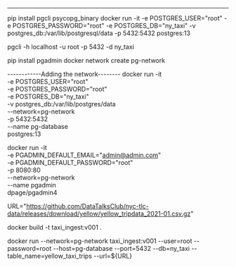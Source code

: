 ________________________
pip install pgcli psycopg_binary
docker run -it -e POSTGRES_USER="root" -e POSTGRES_PASSWORD="root" -e POSTGRES_DB="ny_taxi" -v postgres_db:/var/lib/postgresql/data -p 5432:5432 postgres:13

pgcli -h localhost -u root -p 5432 -d ny_taxi

pip install pgadmin
docker network create pg-network

------------Adding the network--------
 docker run -it \
 -e POSTGRES_USER="root" \
 -e POSTGRES_PASSWORD="root" \
 -e POSTGRES_DB="ny_taxi" \
 -v postgres_db:/var/lib/postgres/data \
 --network=pg-network \
 -p 5432:5432 \
 --name pg-database \
 postgres:13

docker run -it \
 -e PGADMIN_DEFAULT_EMAIL="admin@admin.com" \
 -e PGADMIN_DEFAULT_PASSWORD="root" \
 -p 8080:80 \
 --network=pg-network \
 --name pgadmin \
 dpage/pgadmin4

 URL="https://github.com/DataTalksClub/nyc-tlc-data/releases/download/yellow/yellow_tripdata_2021-01.csv.gz"


docker build -t taxi_ingest:v001 .

 docker run --network=pg-network taxi_ingest:v001 --user=root --password=root --host=pg-database --port=5432 --db=ny_taxi --table_name=yellow_taxi_trips --url=${URL}